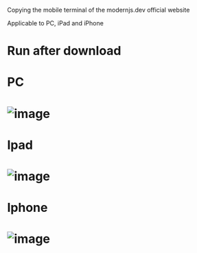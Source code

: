 Copying the mobile terminal of the modernjs.dev official website

Applicable to PC, iPad and iPhone

# Run after download

# PC
# ![image](https://github.com/sjtuLLWWTT/ModernJsIntro/blob/main/IMGS/pc%E7%AB%AF.png)
# Ipad
# ![image](https://github.com/sjtuLLWWTT/ModernJsIntro/blob/main/IMGS/ipad%E7%AB%AF.png)

# Iphone
# ![image](https://github.com/sjtuLLWWTT/ModernJsIntro/blob/main/IMGS/iphone%E7%AB%AF.png)

